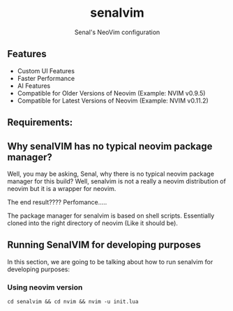 # <div align="center">senalvim</div>

<div align="center">

Senal's NeoVim configuration

</div>

## Features 
- Custom UI Features
- Faster Performance
- AI Features
- Compatible for Older Versions of Neovim (Example: NVIM v0.9.5)
- Compatible for Latest Versions of Neovim (Example: NVIM v0.11.2)


## Requirements: 




## Why senalVIM has no typical neovim package manager?

Well, you may be asking, Senal, why there is no typical neovim package manager
for this build? Well, senalvim is not a really a neovim distribution of neovim
but it is a wrapper for neovim. 


The end result???? Perfomance.....

The package manager for senalvim is based on shell scripts. Essentially cloned into 
the right directory of neovim (Like it should be).



## Running SenalVIM for developing purposes

In this section, we are going to be talking about how to run senalvim
for developing purposes:

### Using neovim version

```shell
cd senalvim && cd nvim && nvim -u init.lua
```

